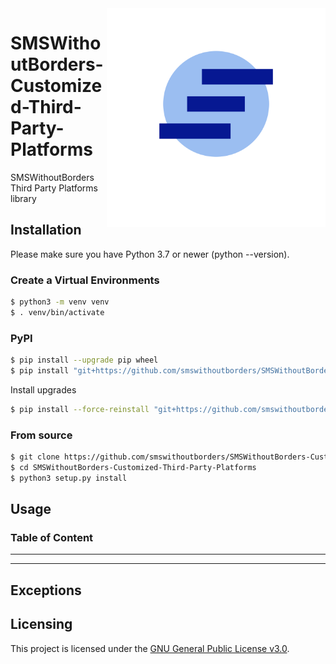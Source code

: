 <img src="https://github.com/smswithoutborders/SMSWithoutBorders-Resources/raw/master/multimedia/img/swob_logo_icon.png" align="right" width="350px"/>

# SMSWithoutBorders-Customized-Third-Party-Platforms

SMSWithoutBorders Third Party Platforms library

## Installation

Please make sure you have Python 3.7 or newer (python --version).

### Create a Virtual Environments

```bash
$ python3 -m venv venv
$ . venv/bin/activate
```

### PyPI

```bash
$ pip install --upgrade pip wheel
$ pip install "git+https://github.com/smswithoutborders/SMSWithoutBorders-Customized-Third-Party-Platforms.git@main#egg=SwobThirdPartyPlatforms"
```

Install upgrades

```bash
$ pip install --force-reinstall "git+https://github.com/smswithoutborders/SMSWithoutBorders-Customized-Third-Party-Platforms.git@main#egg=SwobThirdPartyPlatforms"
```

### From source

```bash
$ git clone https://github.com/smswithoutborders/SMSWithoutBorders-Customized-Third-Party-Platforms.git
$ cd SMSWithoutBorders-Customized-Third-Party-Platforms
$ python3 setup.py install
```

## Usage

### Table of Content

---

---

## Exceptions

## Licensing

This project is licensed under the [GNU General Public License v3.0](LICENSE).
